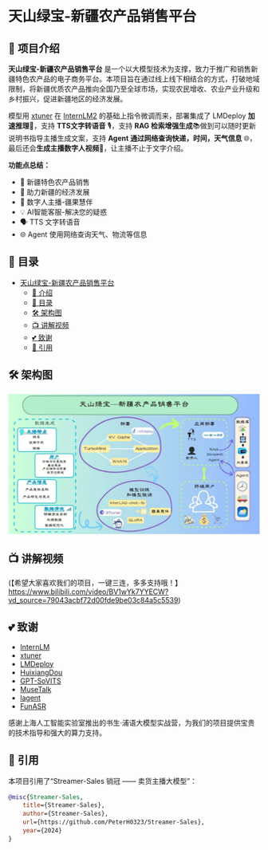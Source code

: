 <!-- for modelscope yaml info
---
language:
- zh
tags:
- streamer-sales
- internlm2
frameworks:
- pytorch
tasks:
- text-generation
license: Apache License 2.0
---
-->
# 天山绿宝-新疆农产品销售平台


## 📢 项目介绍

**天山绿宝-新疆农产品销售平台** 是一个以大模型技术为支撑，致力于推广和销售新疆特色农产品的电子商务平台。本项目旨在通过线上线下相结合的方式，打破地域限制，将新疆优质农产品推向全国乃至全球市场，实现农民增收、农业产业升级和乡村振兴，促进新疆地区的经济发展。

模型用 [xtuner](https://github.com/InternLM/xtuner) 在 [InternLM2](https://github.com/InternLM/InternLM) 的基础上指令微调而来，部署集成了 LMDeploy **加速推理**🚀，支持 **TTS文字转语音** 🎙️，支持 **RAG 检索增强生成**📚做到可以随时更新说明书指导主播生成文案，支持 **Agent 通过网络查询快递，时间，天气信息** 🌐，最后还会**生成主播数字人视频**🦸，让主播不止于文字介绍。

**功能点总结：**

- 🍇 新疆特色农产品销售
- 🚀 助力新疆的经济发展
- 🤖 数字人主播-疆果慧伴
- 💡 AI智能客服-解决您的疑惑
- 🗣️ TTS 文字转语音
- 🌐 Agent 使用网络查询天气、物流等信息

## 📌 目录

- [天山绿宝-新疆农产品销售平台](#天山绿宝-新疆农产品销售平台)
  - [📢 介绍](#-介绍)
  - [📌 目录](#-目录)
  - [🛠 架构图](#-架构图)
  - [📺️ 讲解视频](#️-讲解视频)
  - [💕 致谢](#-致谢)
  - [🔗 引用](#-引用)


## 🛠 架构图

![架构图](architecture.jpg)


## 📺️ 讲解视频
(【希望大家喜欢我们的项目，一键三连，多多支持哦！】https://www.bilibili.com/video/BV1wYk7YYECW?vd_source=79043acbf72d00fde9be03c84a5c5539)


## 💕 致谢

- [InternLM](https://github.com/InternLM/InternLM)
- [xtuner](https://github.com/InternLM/xtuner)
- [LMDeploy](https://github.com/InternLM/LMDeploy)
- [HuixiangDou](https://github.com/InternLM/HuixiangDou)
- [GPT-SoVITS](https://github.com/RVC-Boss/GPT-SoVITS)
- [MuseTalk](https://github.com/TMElyralab/MuseTalk)
- [lagent](https://github.com/InternLM/lagent)
- [FunASR](https://github.com/modelscope/FunASR)

感谢上海人工智能实验室推出的书生·浦语大模型实战营，为我们的项目提供宝贵的技术指导和强大的算力支持。


## 🔗 引用

本项目引用了“Streamer-Sales 销冠 —— 卖货主播大模型”：

```bibtex
@misc{Streamer-Sales,
    title={Streamer-Sales},
    author={Streamer-Sales},
    url={https://github.com/PeterH0323/Streamer-Sales},
    year={2024}
}
